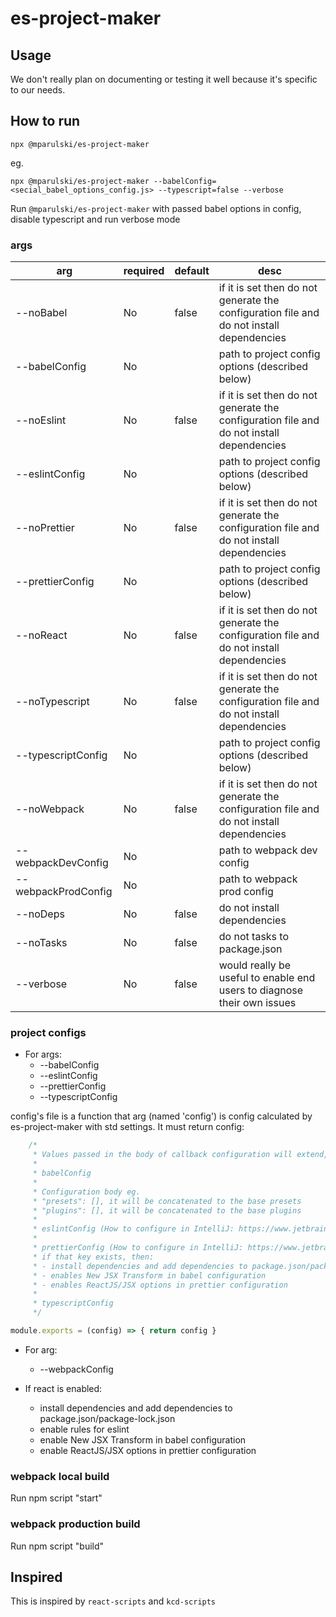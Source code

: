 # es-project-maker

## Usage 
We don't really plan on documenting or testing it well because it's specific to our needs.

## How to run 
```
npx @mparulski/es-project-maker
```
eg.
```
npx @mparulski/es-project-maker --babelConfig=<secial_babel_options_config.js> --typescript=false --verbose
```

Run `@mparulski/es-project-maker` with passed babel options in config, disable typescript and run verbose mode

### args
| arg                | required | default | desc |
|--------------------|----------|---------| -----|
| --noBabel          | No       | false | if it is set then do not generate the configuration file and do not install dependencies |
| --babelConfig      | No       |       | path to project config options (described below) |
| --noEslint         | No       | false | if it is set then do not generate the configuration file and do not install dependencies |
| --eslintConfig     | No       |       | path to project config options (described below) |
| --noPrettier       | No       | false | if it is set then do not generate the configuration file and do not install dependencies |
| --prettierConfig   | No       |       | path to project config options (described below) |
| --noReact          | No       | false | if it is set then do not generate the configuration file and do not install dependencies |
| --noTypescript     | No       | false | if it is set then do not generate the configuration file and do not install dependencies |
| --typescriptConfig | No       |       | path to project config options (described below) |
| --noWebpack        | No       | false | if it is set then do not generate the configuration file and do not install dependencies |
| --webpackDevConfig | No       |       | path to webpack dev config |
| --webpackProdConfig| No       |       | path to webpack prod config |
| --noDeps           | No       | false | do not install dependencies |
| --noTasks          | No       | false | do not tasks to package.json |
| --verbose          | No       | false | would really be useful to enable end users to diagnose their own issues |

### project configs

- For args: 
  - --babelConfig
  - --eslintConfig
  - --prettierConfig
  - --typescriptConfig

config's file is a function that arg (named 'config') is config calculated by es-project-maker with std settings. It must return config:

```js
    /*
     * Values passed in the body of callback configuration will extend, delete or overwrite default values
     * 
     * babelConfig
     *
     * Configuration body eg.
     * "presets": [], it will be concatenated to the base presets
     * "plugins": [], it will be concatenated to the base plugins
     * 
     * eslintConfig (How to configure in IntelliJ: https://www.jetbrains.com/help/idea/eslint.html)
     * 
     * prettierConfig (How to configure in IntelliJ: https://www.jetbrains.com/help/idea/prettier.html#ws_prettier_install)
     * if that key exists, then:  
     * - install dependencies and add dependencies to package.json/package-lock.json
     * - enables New JSX Transform in babel configuration
     * - enables ReactJS/JSX options in prettier configuration
     *
     * typescriptConfig
     */

module.exports = (config) => { return config }
```

- For arg:

  - --webpackConfig

- If react is enabled:
    - install dependencies and add dependencies to package.json/package-lock.json
    - enable rules for eslint
    - enable New JSX Transform in babel configuration
    - enable ReactJS/JSX options in prettier configuration

### webpack local build
Run npm script "start"

### webpack production build
Run npm script "build" 

## Inspired 
This is inspired by `react-scripts` and `kcd-scripts`